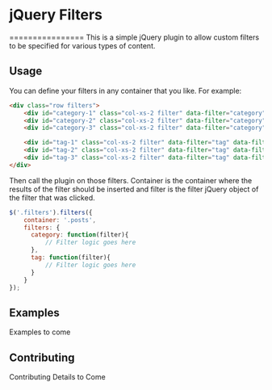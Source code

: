 # jQuery Filters
================
This is a simple jQuery plugin to allow custom filters to be specified for various types of content.

## Usage

You can define your filters in any container that you like.  For example:
```html
<div class="row filters">
	<div id="category-1" class="col-xs-2 filter" data-filter="category" data-filter-param="category-1">Category 1</div>
	<div id="category-2" class="col-xs-2 filter" data-filter="category" data-filter-param="category-2">Category 2</div>
	<div id="category-3" class="col-xs-2 filter" data-filter="category" data-filter-param="category-3">Category 3</div>

	<div id="tag-1" class="col-xs-2 filter" data-filter="tag" data-filter-param="tag-1">Tag 1</div>
	<div id="tag-2" class="col-xs-2 filter" data-filter="tag" data-filter-param="tag-2">Tag 2</div>
	<div id="tag-3" class="col-xs-2 filter" data-filter="tag" data-filter-param="tag-3">Tag 3</div>
</div>
```

Then call the plugin on those filters.  Container is the container where the results of the filter should be inserted and filter is the filter jQuery object of the filter that was clicked.

```javascript
$('.filters').filters({
	container: '.posts',
	filters: {
	  category: function(filter){
		  // Filter logic goes here
	  },
	  tag: function(filter){
		  // Filter logic goes here
	  }
	}
});
```
## Examples

Examples to come

## Contributing

Contributing Details to Come
